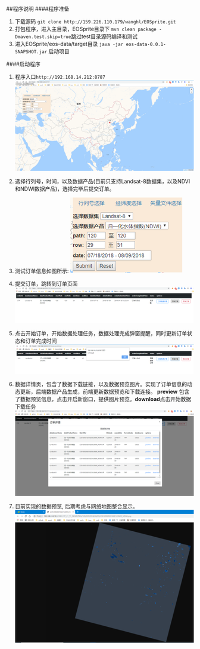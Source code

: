 ##程序说明
####程序准备  
1. 下载源码 `git clone http://159.226.110.179/wanghl/EOSprite.git`   
2. 打包程序，进入主目录，EOSprite目录下 `mvn clean package -Dmaven.test.skip=true`跳过test目录源码编译和测试     
3. 进入EOSprite/eos-data/target目录 `java -jar eos-data-0.0.1-SNAPSHOT.jar` 启动项目

####启动程序
1. 程序入口`http://192.168.14.212:8787`
![image](order-page.png)

2. 选择行列号，时间，以及数据产品(目前只支持Landsat-8数据集，以及NDVI和NDWI数据产品)，选择完毕后提交订单。

3. 测试订单信息如图所示:
![image](test-order.png)

4. 提交订单，跳转到订单页面
![image](order-info.png)

5. 点击开始订单，开始数据处理任务，数据处理完成弹窗提醒，同时更新订单状态和订单完成时间
![image](order-complete.png)

6. 数据详情页，包含了数据下载链接，以及数据预览图片。实现了订单信息的动态更新，后端数据产品生成，前端更新数据预览和下载连接。
**preview** 包含了数据预览信息，点击开启新窗口，提供图片预览。**download**点击开始数据下载任务
![image](order-detail.png)

7. 目前实现的数据预览, 后期考虑与网络地图整合显示。
![image](data-preview.png)

